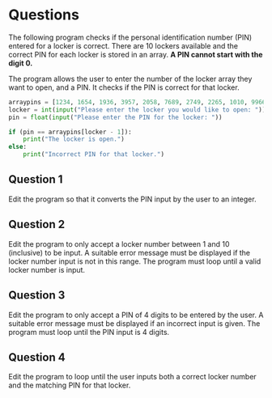 # Questions

The following program checks if the personal identification number (PIN) entered for a locker is correct. There are 10 lockers available and the correct PIN for each locker is stored in an array. **A PIN cannot start with the digit 0.**

The program allows the user to enter the number of the locker array they want to open, and a PIN. It checks if the PIN is correct for that locker.

```python
arraypins = [1234, 1654, 1936, 3957, 2058, 7689, 2749, 2265, 1010, 9966]
locker = int(input("Please enter the locker you would like to open: "))
pin = float(input("Please enter the PIN for the locker: "))

if (pin == arraypins[locker - 1]):
    print("The locker is open.")
else:
    print("Incorrect PIN for that locker.")
```

## Question 1
Edit the program so that it converts the PIN input by the user to an integer.

## Question 2
Edit the program to only accept a locker number between 1 and 10 (inclusive) to be input. A suitable error message must be displayed if the locker number input is not in this range. The program must loop until a valid locker number is input.

## Question 3
Edit the program to only accept a PIN of 4 digits to be entered by the user. A suitable error message must be displayed if an incorrect input is given. The program must loop until the PIN input is 4 digits.

## Question 4
Edit the program to loop until the user inputs both a correct locker number and the matching PIN for that locker.
